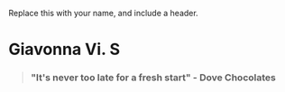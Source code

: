 Replace this with your name, and include a header.
# Giavonna Vi. S <br>
> ### "It's never too late for a fresh start"  - Dove Chocolates
